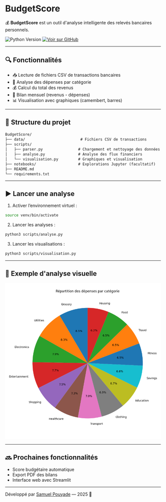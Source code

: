 # BudgetScore

💰 **BudgetScore** est un outil d'analyse intelligente des relevés bancaires personnels.

![Python Version](https://img.shields.io/badge/Python-3.10-blue.svg)
[![Voir sur GitHub](https://img.shields.io/badge/GitHub-SamuelPouyade-blue?logo=github)](https://github.com/SamuelPouyade/budgetScore)

---

## 🔍 Fonctionnalités

- 📥 Lecture de fichiers CSV de transactions bancaires
- 💸 Analyse des dépenses par catégorie
- 💰 Calcul du total des revenus
- 📆 Bilan mensuel (revenus - dépenses)
- 📊 Visualisation avec graphiques (camembert, barres)

---

## 📁 Structure du projet

```
BudgetScore/
├── data/                         # Fichiers CSV de transactions
├── scripts/
│   ├── parser.py                # Chargement et nettoyage des données
│   ├── analyse.py               # Analyse des flux financiers
│   └── visualisation.py         # Graphiques et visualisation
├── notebooks/                   # Explorations Jupyter (facultatif)
├── README.md
└── requirements.txt
```

---

## ▶️ Lancer une analyse

1. Activer l’environnement virtuel :
```bash
source venv/bin/activate
```

2. Lancer les analyses :
```bash
python3 scripts/analyse.py
```

3. Lancer les visualisations :
```bash
python3 scripts/visualisation.py
```

---

## 📸 Exemple d'analyse visuelle

![Exemple de graphique](ressources/Figure_1.png)


---

## 🔜 Prochaines fonctionnalités

- Score budgétaire automatique
- Export PDF des bilans
- Interface web avec Streamlit

---

Développé par [Samuel Pouyade](https://github.com/SamuelPouyade) — 2025 🧠

